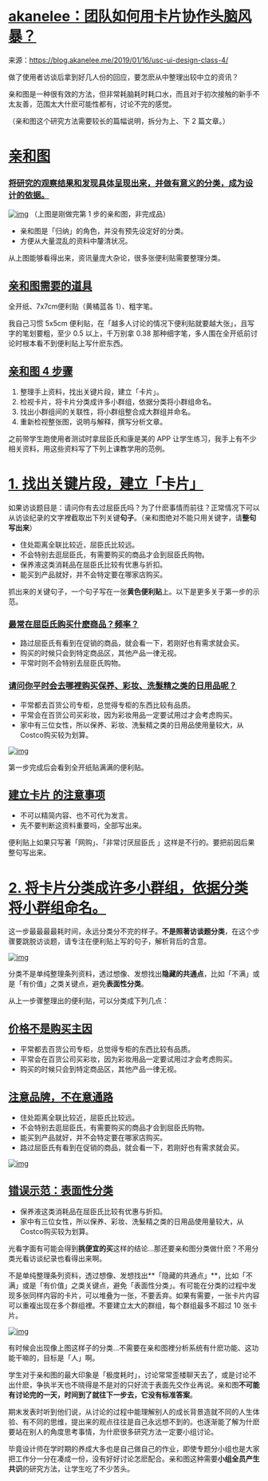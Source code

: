 # [akanelee：团队如何用卡片协作头脑风暴？](https://card.learnwritingthehardway.cn/#/chapter01/note22?id=akanelee%ef%bc%9a%e5%9b%a2%e9%98%9f%e5%a6%82%e4%bd%95%e7%94%a8%e5%8d%a1%e7%89%87%e5%8d%8f%e4%bd%9c%e5%a4%b4%e8%84%91%e9%a3%8e%e6%9a%b4%ef%bc%9f)

来源：<https://blog.akanelee.me/2019/01/16/usc-ui-design-class-4/>

做了使用者访谈后拿到好几人份的回应，要怎麽从中整理出较中立的资讯？

亲和图是一种很有效的方法，但非常耗脑耗时耗口水，而且对于初次接触的新手不太友善，范围太大什麽可能性都有，讨论不完的感觉。

（亲和图这个研究方法需要较长的篇幅说明，拆分为上、下 2 篇文章。）

# [亲和图](https://card.learnwritingthehardway.cn/#/chapter01/note22?id=%e4%ba%b2%e5%92%8c%e5%9b%be)

### [将研究的观察结果和发现具体呈现出来，并做有意义的分类，成为设计的依据。](https://card.learnwritingthehardway.cn/#/chapter01/note22?id=%e5%b0%86%e7%a0%94%e7%a9%b6%e7%9a%84%e8%a7%82%e5%af%9f%e7%bb%93%e6%9e%9c%e5%92%8c%e5%8f%91%e7%8e%b0%e5%85%b7%e4%bd%93%e5%91%88%e7%8e%b0%e5%87%ba%e6%9d%a5%ef%bc%8c%e5%b9%b6%e5%81%9a%e6%9c%89%e6%84%8f%e4%b9%89%e7%9a%84%e5%88%86%e7%b1%bb%ef%bc%8c%e6%88%90%e4%b8%ba%e8%ae%be%e8%ae%a1%e7%9a%84%e4%be%9d%e6%8d%ae%e3%80%82)

[![img](https://img.akanelee.me/20190116-1.jpg)](https://img.akanelee.me/20190116-1.jpg)
（上图是刚做完第 1 步的亲和图，非完成品）

- 亲和图是「归纳」的角色，并没有预先设定好的分类。
- 方便从大量混乱的资料中釐清状况。

从上图能够看得出来，资讯量庞大杂论，很多张便利贴需要整理分类。

## [亲和图需要的道具](https://card.learnwritingthehardway.cn/#/chapter01/note22?id=%e4%ba%b2%e5%92%8c%e5%9b%be%e9%9c%80%e8%a6%81%e7%9a%84%e9%81%93%e5%85%b7)

全开纸、7x7cm便利贴（黄橘蓝各 1）、粗字笔。

我自己习惯 5x5cm 便利贴，在「越多人讨论的情况下便利贴就要越大张」，且写字的笔划要粗，至少 0.5 以上，千万别拿 0.38 那种细字笔，多人围在全开纸前讨论时根本看不到便利贴上写什麽东西。

## [亲和图 4 步骤](https://card.learnwritingthehardway.cn/#/chapter01/note22?id=%e4%ba%b2%e5%92%8c%e5%9b%be-4-%e6%ad%a5%e9%aa%a4)

1. 整理手上资料，找出关键片段，建立「卡片」。
2. 检视卡片，将卡片分类成许多小群组，依据分类将小群组命名。
3. 找出小群组间的关联性，将小群组整合成大群组并命名。
4. 重新检视整张图，说明与解释，撰写分析文章。

之前带学生跑使用者测试时拿屈臣氏和康是美的 APP 让学生练习，我手上有不少相关资料，用这些资料写了下列上课教学用的范例。

# [1. 找出关键片段，建立「卡片」](https://card.learnwritingthehardway.cn/#/chapter01/note22?id=_1-%e6%89%be%e5%87%ba%e5%85%b3%e9%94%ae%e7%89%87%e6%ae%b5%ef%bc%8c%e5%bb%ba%e7%ab%8b%e3%80%8c%e5%8d%a1%e7%89%87%e3%80%8d)

如果访谈题目是：请问你有去过屈臣氏吗？为了什麽事情而前往？正常情况下可以从访谈纪录的文字裡截取出下列关键**句子**。（亲和图绝对不能只用关键字，请**整句写出来**）

- 住处距离全联比较近，屈臣氏比较远。
- 不会特别去逛屈臣氏，有需要购买的商品才会到屈臣氏购物。
- 保养液这类消耗品在屈臣氏比较有优惠与折扣。
- 能买到产品就好，并不会特定要在哪家店购买。

抓出来的关键句子，一个句子写在一张**黄色便利贴**上。以下是更多关于第一步的示范。

### [最常在屈臣氏购买什麽商品？频率？](https://card.learnwritingthehardway.cn/#/chapter01/note22?id=%e6%9c%80%e5%b8%b8%e5%9c%a8%e5%b1%88%e8%87%a3%e6%b0%8f%e8%b4%ad%e4%b9%b0%e4%bb%80%e9%ba%bd%e5%95%86%e5%93%81%ef%bc%9f%e9%a2%91%e7%8e%87%ef%bc%9f)

- 路过屈臣氏有看到在促销的商品，就会看一下，若刚好也有需求就会买。
- 购买的时候只会到特定商品区，其他产品一律无视。
- 平常时则不会特别去屈臣氏购物。

### [请问你平时会去哪裡购买保养、彩妆、洗髮精之类的日用品呢？](https://card.learnwritingthehardway.cn/#/chapter01/note22?id=%e8%af%b7%e9%97%ae%e4%bd%a0%e5%b9%b3%e6%97%b6%e4%bc%9a%e5%8e%bb%e5%93%aa%e8%a3%a1%e8%b4%ad%e4%b9%b0%e4%bf%9d%e5%85%bb%e3%80%81%e5%bd%a9%e5%a6%86%e3%80%81%e6%b4%97%e9%ab%ae%e7%b2%be%e4%b9%8b%e7%b1%bb%e7%9a%84%e6%97%a5%e7%94%a8%e5%93%81%e5%91%a2%ef%bc%9f)

- 平常都去百货公司专柜，总觉得专柜的东西比较有品质。
- 平常会在百货公司买彩妆，因为彩妆用品一定要试用过才会考虑购买。
- 家中有三位女性，所以保养、彩妆、洗髮精之类的日用品使用量较大，从Costco购买较为划算。

[![img](https://img.akanelee.me/20190116-2.jpg)](https://img.akanelee.me/20190116-2.jpg)

第一步完成后会看到全开纸贴满满的便利贴。

## [建立卡片 的注意事项](https://card.learnwritingthehardway.cn/#/chapter01/note22?id=%e5%bb%ba%e7%ab%8b%e5%8d%a1%e7%89%87-%e7%9a%84%e6%b3%a8%e6%84%8f%e4%ba%8b%e9%a1%b9)

- 不可以精简内容、也不可代为发言。
- 先不要判断这资料重要吗，全部写出来。

便利贴上如果只写著「网购」、「非常讨厌屈臣氏 」这样是不行的。要把前因后果整句写出来。

# [2. 将卡片分类成许多小群组，依据分类将小群组命名。](https://card.learnwritingthehardway.cn/#/chapter01/note22?id=_2-%e5%b0%86%e5%8d%a1%e7%89%87%e5%88%86%e7%b1%bb%e6%88%90%e8%ae%b8%e5%a4%9a%e5%b0%8f%e7%be%a4%e7%bb%84%ef%bc%8c%e4%be%9d%e6%8d%ae%e5%88%86%e7%b1%bb%e5%b0%86%e5%b0%8f%e7%be%a4%e7%bb%84%e5%91%bd%e5%90%8d%e3%80%82)

这一步最最最最耗时间，永远分类分不完的样子。**不是照著访谈题分类**，在这个步骤要跳脱访谈题，请专注在便利贴上写的句子，解析背后的含意。

[![img](https://img.akanelee.me/20190116-3.jpg)](https://img.akanelee.me/20190116-3.jpg)

分类不是单纯整理条列资料，透过想像、发想找出**隐藏的共通点**，比如「不满」或是「有价值」之类关键点，避免**表面性分类**。

从上一步骤整理出的便利贴，可以分类成下列几点：

## [价格不是购买主因](https://card.learnwritingthehardway.cn/#/chapter01/note22?id=%e4%bb%b7%e6%a0%bc%e4%b8%8d%e6%98%af%e8%b4%ad%e4%b9%b0%e4%b8%bb%e5%9b%a0)

- 平常都去百货公司专柜，总觉得专柜的东西比较有品质。
- 平常会在百货公司买彩妆，因为彩妆用品一定要试用过才会考虑购买。
- 购买的时候只会到特定商品区，其他产品一律无视。

## [注意品牌，不在意通路](https://card.learnwritingthehardway.cn/#/chapter01/note22?id=%e6%b3%a8%e6%84%8f%e5%93%81%e7%89%8c%ef%bc%8c%e4%b8%8d%e5%9c%a8%e6%84%8f%e9%80%9a%e8%b7%af)

- 住处距离全联比较近，屈臣氏比较远。
- 不会特别去逛屈臣氏，有需要购买的商品才会到屈臣氏购物。
- 能买到产品就好，并不会特定要在哪家店购买。
- 路过屈臣氏有看到在促销的商品，就会看一下，若刚好也有需求就会买。

[![img](https://img.akanelee.me/20190116-4.jpg)](https://img.akanelee.me/20190116-4.jpg)

## [错误示范：表面性分类](https://card.learnwritingthehardway.cn/#/chapter01/note22?id=%e9%94%99%e8%af%af%e7%a4%ba%e8%8c%83%ef%bc%9a%e8%a1%a8%e9%9d%a2%e6%80%a7%e5%88%86%e7%b1%bb)

- 保养液这类消耗品在屈臣氏比较有优惠与折扣。
- 家中有三位女性，所以保养、彩妆、洗髮精之类的日用品使用量较大，从Costco购买较为划算。

光看字面有可能会得到**挑便宜的买**这样的结论…那还要亲和图分类做什麽？不用分类光看访谈纪录也看得出来啊。

不是单纯整理条列资料，透过想像、发想找出**「隐藏的共通点」**，比如「不满」或是「有价值」之类关键点，避免「表面性分类」。有可能在分类的过程中发现多张同样内容的卡片，可以堆叠为一张，不要丢弃。如果有需要，一张卡片内容可以重複出现在多个群组裡。不要建立太大的群组，每个群组最多不超过 10 张卡片。

[![img](https://img.akanelee.me/20190116-5.jpg)](https://img.akanelee.me/20190116-5.jpg)

有时候会出现像上图这样子的分类…不需要在亲和图裡分析系统有什麽功能、这功能干嘛的，目标是「人」啊。

学生对于亲和图的最大印象是「极度耗时」，讨论常常歪楼聊天去了，或是讨论不出什麽，争执半天也不晓得是不是对的只好流于表面先交作业再说。亲和图**不可能有讨论完的一天，时间到了就往下一步去，它没有标准答案**。

期末发表时听到他们说，从讨论的过程中能理解别人的成长背景造就不同的人生体验、有不同的思维，提出来的观点往往是自己永远想不到的。也逐渐能了解为什麽要站在别人的角度思考事情，为什麽很多研究方法一定要小组讨论。

毕竟设计师在学时期的养成大多也是自己做自己的作业，即使专题分小组也是大家把工作分一分在凑成一份，没有好好讨论怎麽配合。亲和图这种需要**小组全员产生共识**的研究方法，让学生吃了不少苦头。

